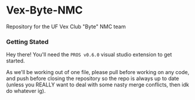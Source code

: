 # Vex-Byte-NMC
Repository for the UF Vex Club "Byte" NMC team 

### Getting Stated

Hey there! You'll need the `PROS v0.6.0` visual studio extension to get started.

As we'll be working out of one file, please pull before working on any code, and push before closing the repository so the repo is always up to date (unless you REALLY want to deal with some nasty merge conflicts, then idk do whatever ig).